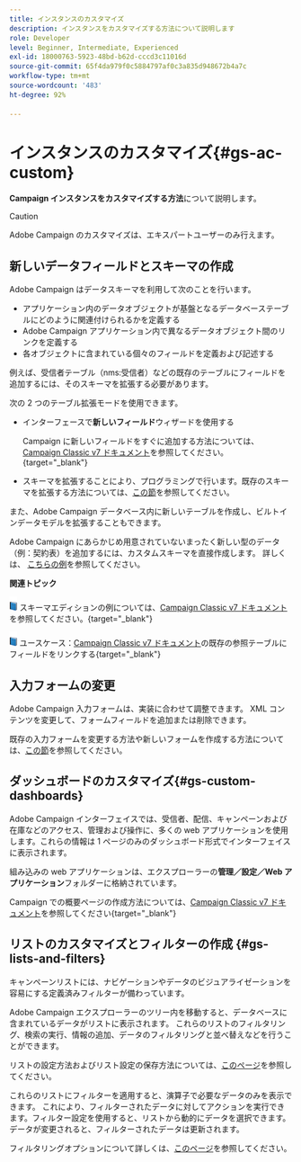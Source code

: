 ```yaml
---
title: インスタンスのカスタマイズ
description: インスタンスをカスタマイズする方法について説明します
role: Developer
level: Beginner, Intermediate, Experienced
exl-id: 18000763-5923-48bd-b62d-cccd3c11016d
source-git-commit: 65f4da979f0c5884797af0c3a835d948672b4a7c
workflow-type: tm+mt
source-wordcount: '483'
ht-degree: 92%

---
```


# インスタンスのカスタマイズ{#gs-ac-custom}

**Campaign インスタンスをカスタマイズする方法**&#x200B;について説明します。

>[!CAUTION]
>
>Adobe Campaign のカスタマイズは、エキスパートユーザーのみ行えます。

## 新しいデータフィールドとスキーマの作成

Adobe Campaign はデータスキーマを利用して次のことを行います。

* アプリケーション内のデータオブジェクトが基盤となるデータベーステーブルにどのように関連付けられるかを定義する
* Adobe Campaign アプリケーション内で異なるデータオブジェクト間のリンクを定義する
* 各オブジェクトに含まれている個々のフィールドを定義および記述する

例えば、受信者テーブル（nms:受信者）などの既存のテーブルにフィールドを追加するには、そのスキーマを拡張する必要があります。

次の 2 つのテーブル拡張モードを使用できます。

* インターフェースで&#x200B;**新しいフィールド**&#x200B;ウィザードを使用する

   Campaign に新しいフィールドをすぐに追加する方法については、[Campaign Classic v7 ドキュメント](https://experienceleague.adobe.com/docs/campaign-classic/using/configuring-campaign-classic/editing-schemas/new-field-wizard.html#configuring-campaign-classic)を参照してください。{target="_blank"}

* スキーマを拡張することにより、プログラミングで行います。既存のスキーマを拡張する方法については、[この節](../dev/extend-schema.md)を参照してください。

また、Adobe Campaign データベース内に新しいテーブルを作成し、ビルトインデータモデルを拡張することもできます。

Adobe Campaign にあらかじめ用意されていないまったく新しい型のデータ（例：契約表）を追加するには、カスタムスキーマを直接作成します。 詳しくは、 [こちらの例](../dev/create-schema.md#example--creating-a-contract-table)を参照してください。

**関連トピック**

![](../assets/do-not-localize/book.png) スキーマエディションの例については、[Campaign Classic v7 ドキュメント](https://experienceleague.adobe.com/docs/campaign-classic/using/configuring-campaign-classic/editing-schemas/examples-of-schemas-edition.html#configuring-campaign-classic)を参照してください。{target="_blank"}

![](../assets/do-not-localize/book.png) ユースケース：[Campaign Classic v7 ドキュメント](https://experienceleague.adobe.com/docs/campaign-classic/using/configuring-campaign-classic/editing-schemas/examples-of-schemas-edition.html#uc-link)の既存の参照テーブルにフィールドをリンクする{target="_blank"}


## 入力フォームの変更

Adobe Campaign 入力フォームは、実装に合わせて調整できます。 XML コンテンツを変更して、フォームフィールドを追加または削除できます。

既存の入力フォームを変更する方法や新しいフォームを作成する方法については、[この節](../dev/forms.md)を参照してください。

## ダッシュボードのカスタマイズ{#gs-custom-dashboards}

Adobe Campaign インターフェイスでは、受信者、配信、キャンペーンおよび在庫などのアクセス、管理および操作に、多くの web アプリケーションを使用します。これらの情報は 1 ページのみのダッシュボード形式でインターフェイスに表示されます。

組み込みの web アプリケーションは、エクスプローラーの&#x200B;**管理／設定／Web アプリケーション**&#x200B;フォルダーに格納されています。

Campaign での概要ページの作成方法については、[Campaign Classic v7 ドキュメント](https://experienceleague.adobe.com/docs/campaign-classic/using/designing-content/web-applications/use-cases--creating-overviews.html#creating-a-single-page-web-application)を参照してください{target="_blank"}


## リストのカスタマイズとフィルターの作成 {#gs-lists-and-filters}

キャンペーンリストには、ナビゲーションやデータのビジュアライゼーションを容易にする定義済みフィルターが備わっています。

Adobe Campaign エクスプローラーのツリー内を移動すると、データベースに含まれているデータがリストに表示されます。 これらのリストのフィルタリング、検索の実行、情報の追加、データのフィルタリングと並べ替えなどを行うことができます。

リストの設定方法およびリスト設定の保存方法については、[このページ](../start/campaign-ui.md)を参照してください。

これらのリストにフィルターを適用すると、演算子で必要なデータのみを表示できます。 これにより、フィルターされたデータに対してアクションを実行できます。フィルター設定を使用すると、リストから動的にデータを選択できます。データが変更されると、フィルターされたデータは更新されます。

フィルタリングオプションについて詳しくは、[このページ](../audiences/create-filters.md)を参照してください。
